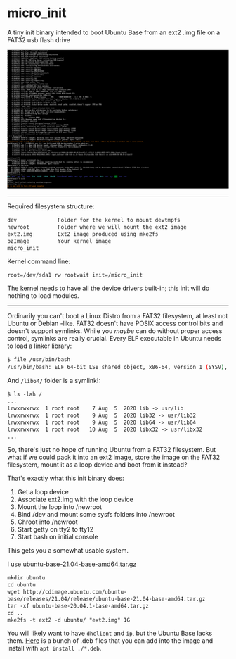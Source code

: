 # micro_init
A tiny init binary intended to boot Ubuntu Base from an ext2 .img file on a FAT32 usb flash drive

![Booting into bash and executing some commands](micro_init.PNG)

---

Required filesystem structure:

```
dev             Folder for the kernel to mount devtmpfs
newroot         Folder where we will mount the ext2 image
ext2.img        Ext2 image produced using mke2fs
bzImage         Your kernel image
micro_init
```

Kernel command line:

```
root=/dev/sda1 rw rootwait init=/micro_init
```

The kernel needs to have all the device drivers built-in; this init will do nothing to load modules.

---

Ordinarily you can't boot a Linux Distro from a FAT32 filesystem, at least not Ubuntu or Debian -like. FAT32 doesn't have POSIX access control bits and doesn't support symlinks. While you _maybe_ can do without proper access control, symlinks are really crucial. Every ELF executable in Ubuntu needs to load a linker library:

```bash
$ file /usr/bin/bash
/usr/bin/bash: ELF 64-bit LSB shared object, x86-64, version 1 (SYSV), dynamically linked, interpreter /lib64/ld-linux-x86-64.so.2, BuildID[sha1]=a6cb40078351e05121d46daa768e271846d5cc54, for GNU/Linux 3.2.0, stripped
```

And `/lib64/` folder is a symlink!:

```
$ ls -lah /
...
lrwxrwxrwx  1 root root    7 Aug  5  2020 lib -> usr/lib
lrwxrwxrwx  1 root root    9 Aug  5  2020 lib32 -> usr/lib32
lrwxrwxrwx  1 root root    9 Aug  5  2020 lib64 -> usr/lib64
lrwxrwxrwx  1 root root   10 Aug  5  2020 libx32 -> usr/libx32
...
```

So, there's just no hope of running Ubuntu from a FAT32 filesystem. But what if we could pack it into an ext2 image, store the image on the FAT32 filesystem, mount it as a loop device and boot from it instead?

That's exactly what this init binary does:

1. Get a loop device
2. Associate ext2.img with the loop device
3. Mount the loop into /newroot
4. Bind /dev and mount some sysfs folders into /newroot
5. Chroot into /newroot
6. Start getty on tty2 to tty12
7. Start bash on initial console

This gets you a somewhat usable system.

I use [ubuntu-base-21.04-base-amd64.tar.gz](http://cdimage.ubuntu.com/ubuntu-base/releases/21.04/release/)

```
mkdir ubuntu
cd ubuntu
wget http://cdimage.ubuntu.com/ubuntu-base/releases/21.04/release/ubuntu-base-21.04-base-amd64.tar.gz
tar -xf ubuntu-base-20.04.1-base-amd64.tar.gz
cd ..
mke2fs -t ext2 -d ubuntu/ "ext2.img" 1G
```

You will likely want to have `dhclient` and `ip`, but the Ubuntu Base lacks them. [Here](https://github.com/AXKuhta/micro_init/releases/download/v0.1/ubuntu_21.04_net_packages.tar) is a bunch of .deb files that you can add into the image and install with `apt install ./*.deb`.
